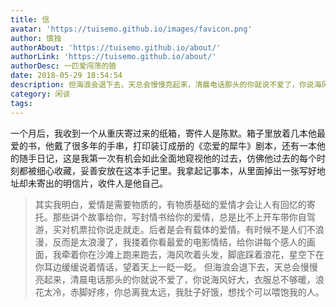```yaml
---
title: 信
avatar: 'https://tuisemo.github.io/images/favicon.png'
author: 慎独
authorAbout: 'https://tuisemo.github.io/about/'
authorLink: 'https://tuisemo.github.io/about/'
authorDesc: 一匹爱闯荡的狼
date: 2018-05-29 18:54:54
description: 但海浪会退下去，天总会慢慢亮起来，清晨电话那头的你就说不爱了，你说海风好大，衣服总不够暖，浪花太冷，赤脚好疼，你总离我太远，我肚子好饿，想找个可以喂饱我的人
category: 闲谈
tags:
---
```


 一个月后，我收到一个从重庆寄过来的纸箱，寄件人是陈默。箱子里放着几本他最爱的书，他戴了很多年的手串，打印装订成册的《恋爱的犀牛》剧本，还有一本他的随手日记，这是我第一次有机会如此全面地窥视他的过去，仿佛他过去的每个时刻都被细心收藏，妥善安放在这本手记里。我拿起记事本，从里面掉出一张写好地址却未寄出的明信片，收件人是他自己。

> 其实我明白，爱情是需要物质的，有物质基础的爱情才会让人有回忆的寄托。那些讲个故事给你，写封情书给你的爱情，总是比不上开车带你自驾游，买对机票拉你说走就走。后者是会有载体的爱情。有时候不是人们不浪漫，反而是太浪漫了，我搂着你看最爱的电影情结，给你讲每个感人的画面，我牵着你在沙滩上跑来跑去，海风吹着头发，脚底踩着浪花，星空下在你耳边缓缓说着情话，望着天上一眨一眨。
> 但海浪会退下去，天总会慢慢亮起来，清晨电话那头的你就说不爱了，你说海风好大，衣服总不够暖，浪花太冷，赤脚好疼，你总离我太远，我肚子好饿，想找个可以喂饱我的人。